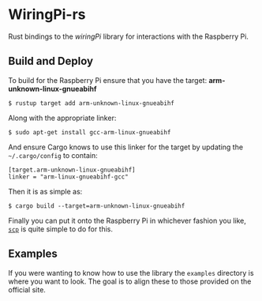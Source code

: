 # WiringPi-rs
Rust bindings to the *wiringPi* library for interactions with the Raspberry Pi.


## Build and Deploy

To build for the Raspberry Pi ensure that you have the target:
**arm-unknown-linux-gnueabihf**
```
$ rustup target add arm-unknown-linux-gnueabihf
```

Along with the appropriate linker:
```
$ sudo apt-get install gcc-arm-linux-gnueabihf
```

And ensure Cargo knows to use this linker for the target by updating the `~/.cargo/config` to contain:
```
[target.arm-unknown-linux-gnueabihf]
linker = "arm-linux-gnueabihf-gcc"
```

Then it is as simple as:
```
$ cargo build --target=arm-unknown-linux-gnueabihf
```

Finally you can put it onto the Raspberry Pi in whichever fashion you like, [`scp`] is quite simple to do for this.

[`scp`]: https://www.raspberrypi.org/documentation/remote-access/ssh/scp.md

## Examples

If you were wanting to know how to use the library the `examples` directory is
where you want to look. The goal is to align these to those provided on the
official site.
